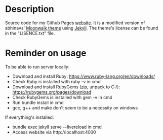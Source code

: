 # Description
Source code for my Github Pages [website](https://loshkinoleg.github.io/). It is a modified version of abhinavs' [Moonwalk theme](https://github.com/abhinavs/moonwalk) using [Jekyll](https://jekyllrb.com/).
The theme's license can be found in the "LISENCE.txt" file.

# Reminder on usage
To be able to run server locally:
- Download and install Ruby: https://www.ruby-lang.org/en/downloads/
- Check Ruby is installed with ruby -v in cmd
- Download and install RubyGems (zip, unpack to C:/): https://rubygems.org/pages/download
- Check RubyGems is installed with gem -v in cmd
- Run bundle install in cmd
- gcc, g++ and make don't seem to be a necessity on windows

If everything's installed:
- bundle exec jekyll serve --livereload in cmd
- Access website via http://localhost:4000